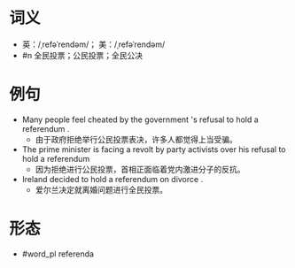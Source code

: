 # 词义
- 英：/ˌrefəˈrendəm/； 美：/ˌrefəˈrendəm/
- #n 全民投票；公民投票；全民公决
# 例句
- Many people feel cheated by the government 's refusal to hold a referendum .
	- 由于政府拒绝举行公民投票表决，许多人都觉得上当受骗。
- The prime minister is facing a revolt by party activists over his refusal to hold a referendum
	- 因为拒绝进行公民投票，首相正面临着党内激进分子的反抗。
- Ireland decided to hold a referendum on divorce .
	- 爱尔兰决定就离婚问题进行全民投票。
# 形态
- #word_pl referenda
